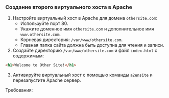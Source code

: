 
### Создание второго виртуального хоста в Apache

1. Настройте виртуальный хост в Apache для домена `othersite.com`:
   - Используйте порт 80.
   - Укажите доменное имя `othersite.com` и дополнительное имя `www.othersite.com`.
   - Корневая директория: `/var/www/othersite.com`.
   - Главная папка сайта должна быть доступна для чтения и записи.
2. Создайте директорию `/var/www/othersite.com` и файл `index.html` с содержимым:
```html
<h1>Welcome to Other Site!</h1>
```
3. Активируйте виртуальный хост с помощью команды `a2ensite` и перезапустите Apache сервер.

Требования:
